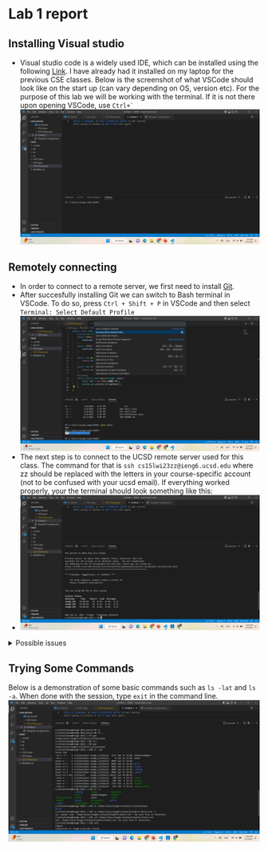# Lab 1 report

## Installing Visual studio

* Visual studio code is a widely used IDE, which can be installed using the following [Link](https://code.visualstudio.com/). I have already had it 
installed on my laptop for the previous CSE classes. Below is the screenshot of what VSCode should look like on the start up (can vary depending on OS, version etc).
For the purpose of this lab we will be working with the terminal. If it is not there upon opening VSCode, use `` Ctrl+` ``
![Image](VSCode.png)

## Remotely connecting

* In order to connect to a remote server, we first need to install [Git](https://gitforwindows.org/).
* After succesfully installing Git we can switch to Bash terminal in VSCode. To do so, press `Ctrl + Shift + P` in VSCode and then select `Terminal: Select Default Profile`
![Image](Bash.png)
* The next step is to connect to the UCSD remote server used for this class. The command for that is `ssh cs15lwi23zz@ieng6.ucsd.edu` where zz should be replaced with the letters in your course-specific account (not to be confused with your ucsd email). If everything worked properly, your the terminal should look something like this:
* ![Image](Remote.png)

<details><summary>Possible issues</summary>
<p>
 
 * If it is your fist time connecting to this server, you will see a Privacy notice - simply type yes and press enter.
 * When typing the password for your account in the command prompt, it won't show up on the command line which is done for privacy purposes. Just type your password and press enter.
 * If after you typed in the password it doen't work, wait a few minutes and try again. Also make sure that you replaced zz with the letters in your account (should be a combination of two or three letters). If it still doesn't work, reset the password using the following link: [Link](https://docs.google.com/document/d/1hs7CyQeh-MdUfM9uv99i8tqfneos6Y8bDU0uhn1wqho/edit). Also, when resetting the password select the option to reset it only for the course, not for all of your UCSD related accounts.

</p>
</details>

## Trying Some Commands
Below is a demonstration of some basic commands such as `ls -lat` and `ls -a`. When done with the session, type `exit` in the command line.
![Image](cmd.png)
